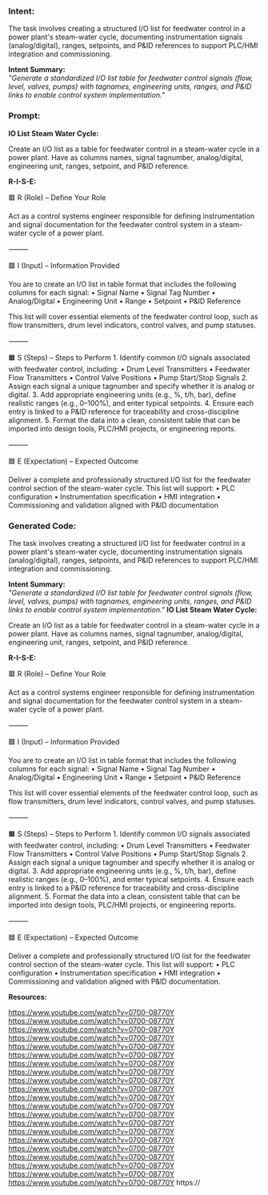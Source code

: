 ### Intent:
The task involves creating a structured I/O list for feedwater control in a power plant's steam-water cycle, documenting instrumentation signals (analog/digital), ranges, setpoints, and P&ID references to support PLC/HMI integration and commissioning.  

**Intent Summary:**  
*"Generate a standardized I/O list table for feedwater control signals (flow, level, valves, pumps) with tagnames, engineering units, ranges, and P&ID links to enable control system implementation."*

### Prompt:
**IO List Steam Water Cycle:**

Create an I/O list as a table for feedwater control in a steam-water cycle in a power plant. Have as columns names, signal tagnumber, analog/digital, engineering unit, ranges, setpoint, and P&ID reference.

**R-I-S-E:**

🟥 R (Role) – Define Your Role

Act as a control systems engineer responsible for defining instrumentation and signal documentation for the feedwater control system in a steam-water cycle of a power plant.

⸻

🟩 I (Input) – Information Provided

You are to create an I/O list in table format that includes the following columns for each signal:
	•	Signal Name
	•	Signal Tag Number
	•	Analog/Digital
	•	Engineering Unit
	•	Range
	•	Setpoint
	•	P&ID Reference

This list will cover essential elements of the feedwater control loop, such as flow transmitters, drum level indicators, control valves, and pump statuses.

⸻

🟧 S (Steps) – Steps to Perform
	1.	Identify common I/O signals associated with feedwater control, including:
	•	Drum Level Transmitters
	•	Feedwater Flow Transmitters
	•	Control Valve Positions
	•	Pump Start/Stop Signals
	2.	Assign each signal a unique tagnumber and specify whether it is analog or digital.
	3.	Add appropriate engineering units (e.g., %, t/h, bar), define realistic ranges (e.g., 0–100%), and enter typical setpoints.
	4.	Ensure each entry is linked to a P&ID reference for traceability and cross-discipline alignment.
	5.	Format the data into a clean, consistent table that can be imported into design tools, PLC/HMI projects, or engineering reports.

⸻

🟦 E (Expectation) – Expected Outcome

Deliver a complete and professionally structured I/O list for the feedwater control section of the steam-water cycle. This list will support:
	•	PLC configuration
	•	Instrumentation specification
	•	HMI integration
	•	Commissioning and validation aligned with P&ID documentation

### Generated Code:
The task involves creating a structured I/O list for feedwater control in a power plant's steam-water cycle, documenting instrumentation signals (analog/digital), ranges, setpoints, and P&ID references to support PLC/HMI integration and commissioning.  

**Intent Summary:**  
*"Generate a standardized I/O list table for feedwater control signals (flow, level, valves, pumps) with tagnames, engineering units, ranges, and P&ID links to enable control system implementation."*
**IO List Steam Water Cycle:**

Create an I/O list as a table for feedwater control in a steam-water cycle in a power plant. Have as columns names, signal tagnumber, analog/digital, engineering unit, ranges, setpoint, and P&ID reference.

**R-I-S-E:**

🟥 R (Role) – Define Your Role

Act as a control systems engineer responsible for defining instrumentation and signal documentation for the feedwater control system in a steam-water cycle of a power plant.

⸻

🟩 I (Input) – Information Provided

You are to create an I/O list in table format that includes the following columns for each signal:
	•	Signal Name
	•	Signal Tag Number
	•	Analog/Digital
	•	Engineering Unit
	•	Range
	•	Setpoint
	•	P&ID Reference

This list will cover essential elements of the feedwater control loop, such as flow transmitters, drum level indicators, control valves, and pump statuses.

⸻

🟧 S (Steps) – Steps to Perform
	1.	Identify common I/O signals associated with feedwater control, including:
	•	Drum Level Transmitters
	•	Feedwater Flow Transmitters
	•	Control Valve Positions
	•	Pump Start/Stop Signals
	2.	Assign each signal a unique tagnumber and specify whether it is analog or digital.
	3.	Add appropriate engineering units (e.g., %, t/h, bar), define realistic ranges (e.g., 0–100%), and enter typical setpoints.
	4.	Ensure each entry is linked to a P&ID reference for traceability and cross-discipline alignment.
	5.	Format the data into a clean, consistent table that can be imported into design tools, PLC/HMI projects, or engineering reports.

⸻

🟦 E (Expectation) – Expected Outcome

Deliver a complete and professionally structured I/O list for the feedwater control section of the steam-water cycle. This list will support:
	•	PLC configuration
	•	Instrumentation specification
	•	HMI integration
	•	Commissioning and validation aligned with P&ID documentation.

**Resources:**

https://www.youtube.com/watch?v=0700-08770Y
https://www.youtube.com/watch?v=0700-08770Y
https://www.youtube.com/watch?v=0700-08770Y
https://www.youtube.com/watch?v=0700-08770Y
https://www.youtube.com/watch?v=0700-08770Y
https://www.youtube.com/watch?v=0700-08770Y
https://www.youtube.com/watch?v=0700-08770Y
https://www.youtube.com/watch?v=0700-08770Y
https://www.youtube.com/watch?v=0700-08770Y
https://www.youtube.com/watch?v=0700-08770Y
https://www.youtube.com/watch?v=0700-08770Y
https://www.youtube.com/watch?v=0700-08770Y
https://www.youtube.com/watch?v=0700-08770Y
https://www.youtube.com/watch?v=0700-08770Y
https://www.youtube.com/watch?v=0700-08770Y
https://www.youtube.com/watch?v=0700-08770Y
https://www.youtube.com/watch?v=0700-08770Y
https://www.youtube.com/watch?v=0700-08770Y
https://www.youtube.com/watch?v=0700-08770Y
https://www.youtube.com/watch?v=0700-08770Y
https://www.youtube.com/watch?v=0700-08770Y
https://
